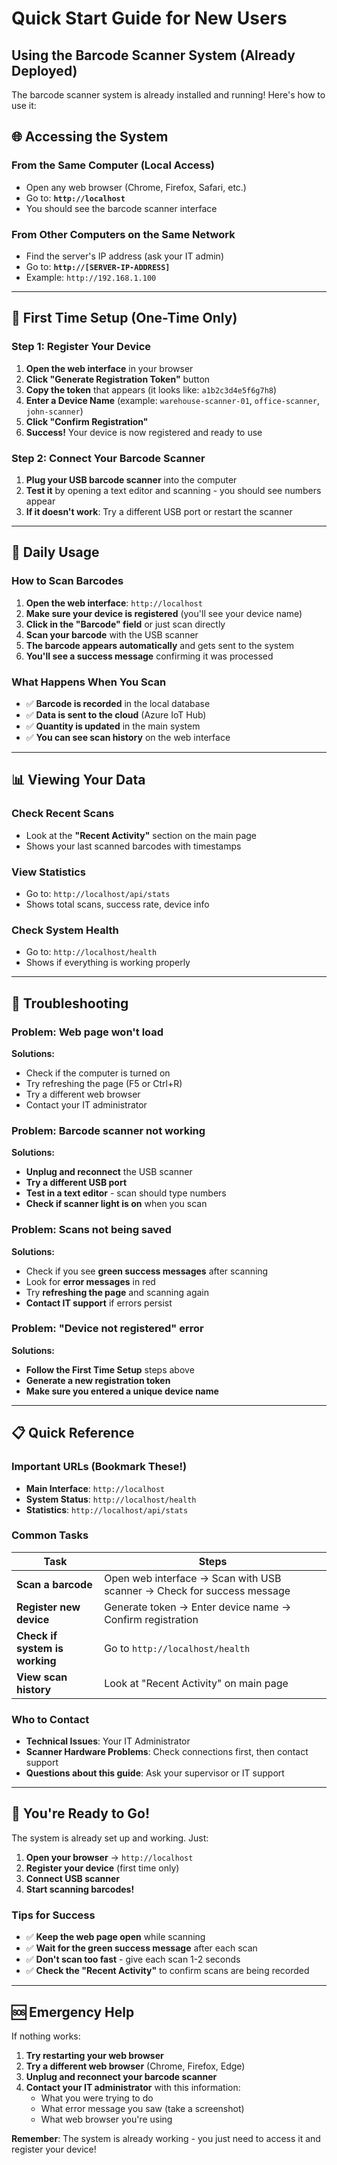 # Quick Start Guide for New Users
## Using the Barcode Scanner System (Already Deployed)

The barcode scanner system is already installed and running! Here's how to use it:

## 🌐 **Accessing the System**

### **From the Same Computer (Local Access)**
- Open any web browser (Chrome, Firefox, Safari, etc.)
- Go to: **`http://localhost`**
- You should see the barcode scanner interface

### **From Other Computers on the Same Network**
- Find the server's IP address (ask your IT admin)
- Go to: **`http://[SERVER-IP-ADDRESS]`**
- Example: `http://192.168.1.100`

---

## 🎯 **First Time Setup (One-Time Only)**

### **Step 1: Register Your Device**
1. **Open the web interface** in your browser
2. **Click "Generate Registration Token"** button
3. **Copy the token** that appears (it looks like: `a1b2c3d4e5f6g7h8`)
4. **Enter a Device Name** (example: `warehouse-scanner-01`, `office-scanner`, `john-scanner`)
5. **Click "Confirm Registration"**
6. **Success!** Your device is now registered and ready to use

### **Step 2: Connect Your Barcode Scanner**
1. **Plug your USB barcode scanner** into the computer
2. **Test it** by opening a text editor and scanning - you should see numbers appear
3. **If it doesn't work**: Try a different USB port or restart the scanner

---

## 📱 **Daily Usage**

### **How to Scan Barcodes**
1. **Open the web interface**: `http://localhost`
2. **Make sure your device is registered** (you'll see your device name)
3. **Click in the "Barcode" field** or just scan directly
4. **Scan your barcode** with the USB scanner
5. **The barcode appears automatically** and gets sent to the system
6. **You'll see a success message** confirming it was processed

### **What Happens When You Scan**
- ✅ **Barcode is recorded** in the local database
- ✅ **Data is sent to the cloud** (Azure IoT Hub)
- ✅ **Quantity is updated** in the main system
- ✅ **You can see scan history** on the web interface

---

## 📊 **Viewing Your Data**

### **Check Recent Scans**
- Look at the **"Recent Activity"** section on the main page
- Shows your last scanned barcodes with timestamps

### **View Statistics**
- Go to: `http://localhost/api/stats`
- Shows total scans, success rate, device info

### **Check System Health**
- Go to: `http://localhost/health`
- Shows if everything is working properly

---

## 🔧 **Troubleshooting**

### **Problem: Web page won't load**
**Solutions:**
- Check if the computer is turned on
- Try refreshing the page (F5 or Ctrl+R)
- Try a different web browser
- Contact your IT administrator

### **Problem: Barcode scanner not working**
**Solutions:**
- **Unplug and reconnect** the USB scanner
- **Try a different USB port**
- **Test in a text editor** - scan should type numbers
- **Check if scanner light is on** when you scan

### **Problem: Scans not being saved**
**Solutions:**
- Check if you see **green success messages** after scanning
- Look for **error messages** in red
- Try **refreshing the page** and scanning again
- **Contact IT support** if errors persist

### **Problem: "Device not registered" error**
**Solutions:**
- **Follow the First Time Setup** steps above
- **Generate a new registration token**
- **Make sure you entered a unique device name**

---

## 📋 **Quick Reference**

### **Important URLs** (Bookmark These!)
- **Main Interface**: `http://localhost`
- **System Status**: `http://localhost/health`
- **Statistics**: `http://localhost/api/stats`

### **Common Tasks**
| Task | Steps |
|------|-------|
| **Scan a barcode** | Open web interface → Scan with USB scanner → Check for success message |
| **Register new device** | Generate token → Enter device name → Confirm registration |
| **Check if system is working** | Go to `http://localhost/health` |
| **View scan history** | Look at "Recent Activity" on main page |

### **Who to Contact**
- **Technical Issues**: Your IT Administrator
- **Scanner Hardware Problems**: Check connections first, then contact support
- **Questions about this guide**: Ask your supervisor or IT support

---

## 🎉 **You're Ready to Go!**

The system is already set up and working. Just:
1. **Open your browser** → `http://localhost`
2. **Register your device** (first time only)
3. **Connect USB scanner**
4. **Start scanning barcodes!**

### **Tips for Success**
- ✅ **Keep the web page open** while scanning
- ✅ **Wait for the green success message** after each scan
- ✅ **Don't scan too fast** - give each scan 1-2 seconds
- ✅ **Check the "Recent Activity"** to confirm scans are being recorded

---

## 🆘 **Emergency Help**

If nothing works:

1. **Try restarting your web browser**
2. **Try a different web browser** (Chrome, Firefox, Edge)
3. **Unplug and reconnect your barcode scanner**
4. **Contact your IT administrator** with this information:
   - What you were trying to do
   - What error message you saw (take a screenshot)
   - What web browser you're using

**Remember**: The system is already working - you just need to access it and register your device!
